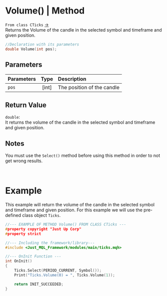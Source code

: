 # Volume() | Method
`From class CTicks` [->](ticks.md) <br>
Returns the Volume of the candle in the selected symbol and timeframe and given position.

```cpp
//Declaration with its parameters
double Volume(int pos);
```

## Parameters
| Parameters | Type  | Description                |
| :--------- | :---: | :------------------------- |
| `pos`      | [int] | The position of the candle |

## Return Value
`double`: <br>
It returns the volume of the candle in the selected symbol and timeframe and given position.

## Notes
You must use the `Select()` method before using this method in order to not get wrong results. <br>

<br>

# Example
This example will return the volume of the candle in the selected symbol and timeframe and given position. For this example we will use the pre-defined class object `Ticks`.

```cpp
//--- EXAMPLE OF METHOD Volume() FROM CLASS CTicks ---
#property copyright "Just Up Corp"
#property strict

//--- Including the framework/library---
#include <Just_MQL_Framework/modules/main/ticks.mqh>

//--- OnInit Function ---
int OnInit()
{
    Ticks.Select(PERIOD_CURRENT, Symbol());
    Print("Ticks.Volume(0) = ", Ticks.Volume(1));

    return INIT_SUCCEEDED;
}
```